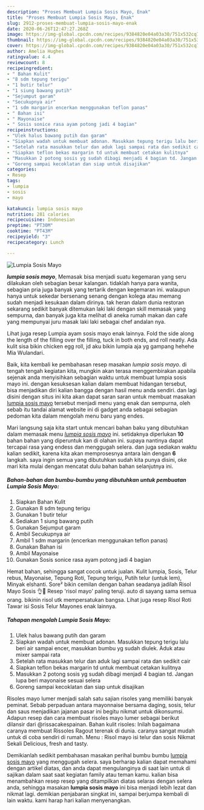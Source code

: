 ```yaml
---
description: "Proses Membuat Lumpia Sosis Mayo, Enak"
title: "Proses Membuat Lumpia Sosis Mayo, Enak"
slug: 2912-proses-membuat-lumpia-sosis-mayo-enak
date: 2020-06-26T12:47:27.268Z
image: https://img-global.cpcdn.com/recipes/9384820e04a03a30/751x532cq70/lumpia-sosis-mayo-foto-resep-utama.jpg
thumbnail: https://img-global.cpcdn.com/recipes/9384820e04a03a30/751x532cq70/lumpia-sosis-mayo-foto-resep-utama.jpg
cover: https://img-global.cpcdn.com/recipes/9384820e04a03a30/751x532cq70/lumpia-sosis-mayo-foto-resep-utama.jpg
author: Amelia Hughes
ratingvalue: 4.4
reviewcount: 8
recipeingredient:
- " Bahan Kulit"
- "8 sdm tepung terigu"
- "1 butir telur"
- "1 siung bawang putih"
- "Sejumput garam"
- "Secukupnya air"
- "1 sdm margarin encerkan menggunakan teflon panas"
- " Bahan isi"
- " Mayonaise"
- " Sosis sonice rasa ayam potong jadi 4 bagian"
recipeinstructions:
- "Ulek halus bawang putih dan garam"
- "Siapkan wadah untuk membuat adonan. Masukkan tepung terigu lalu beri air sampai encer, masukkan bumbu yg sudah diulek. Aduk atau mixer sampai rata"
- "Setelah rata masukkan telur dan aduk lagi sampai rata dan sedikit cair"
- "Siapkan teflon bekas margarin td untuk membuat cetakan kulitnya"
- "Masukkan 2 potong sosis yg sudah dibagi menjadi 4 bagian td. Jangan lupa beri mayonaise sesuai selera"
- "Goreng sampai kecoklatan dan siap untuk disajikan"
categories:
- Resep
tags:
- lumpia
- sosis
- mayo

katakunci: lumpia sosis mayo 
nutrition: 281 calories
recipecuisine: Indonesian
preptime: "PT30M"
cooktime: "PT43M"
recipeyield: "3"
recipecategory: Lunch

---
```



![Lumpia Sosis Mayo](https://img-global.cpcdn.com/recipes/9384820e04a03a30/751x532cq70/lumpia-sosis-mayo-foto-resep-utama.jpg)

<b><i>lumpia sosis mayo</i></b>, Memasak bisa menjadi suatu kegemaran yang seru dilakukan oleh sebagian besar kalangan. tidaklah hanya para wanita, sebagian pria juga banyak yang tertarik dengan kegemaran ini. walaupun hanya untuk sekedar bersenang senang dengan kolega atau memang sudah menjadi kesukaan dalam dirinya. tak heran dalam dunia restoran sekarang sedikit banyak ditemukan laki laki dengan skill memasak yang sempurna, dan banyak juga kita melihat di aneka rumah makan dan cafe yang mempunyai juru masak laki laki sebagai chef andalan nya.

Lihat juga resep Lumpia ayam sosis mayo enak lainnya. Fold the side along the length of the filling over the filling, tuck in both ends, and roll neatly. Ada kulit sisa bikin chicken egg roll, jd aku bikin lumpia aja yg gampang hehehe Mia Wulandari.

Baik, kita kembali ke pembahasan resep masakan <i>lumpia sosis mayo</i>. di tengah tengah kegiatan kita, mungkin akan terasa menggembirakan apabila sejenak anda menyisihkan sebagian waktu untuk membuat lumpia sosis mayo ini. dengan kesuksesan kalian dalam membuat hidangan tersebut, bisa menjadikan diri kalian bangga dengan hasil menu anda sendiri. dan lagi disini dengan situs ini kita akan dapat saran saran untuk membuat masakan <u>lumpia sosis mayo</u> tersebut menjadi menu yang enak dan sempurna, oleh sebab itu tandai alamat website ini di gadget anda sebagai sebagian pedoman kita dalam mengolah menu baru yang endes.


Mari langsung saja kita start untuk mencari bahan baku yang dibutuhkan dalam memasak menu <u><i>lumpia sosis mayo</i></u> ini. setidaknya diperlukan <b>10</b> bahan bahan yang diperuntuk kan di olahan ini. supaya nantinya dapat tercapai rasa yang endess dan menggugah selera. dan juga sediakan waktu kalian sedikit, karena kita akan memprosesnya antara lain dengan <b>6</b> langkah. saya ingin semua yang dibutuhkan sudah kita punya disini, oke mari kita mulai dengan mencatat dulu bahan bahan selanjutnya ini.

<!--inarticleads1-->

##### Bahan-bahan dan bumbu-bumbu yang dibutuhkan untuk pembuatan Lumpia Sosis Mayo:

1. Siapkan  Bahan Kulit
1. Gunakan 8 sdm tepung terigu
1. Gunakan 1 butir telur
1. Sediakan 1 siung bawang putih
1. Gunakan Sejumput garam
1. Ambil Secukupnya air
1. Ambil 1 sdm margarin (encerkan menggunakan teflon panas)
1. Gunakan  Bahan isi
1. Ambil  Mayonaise
1. Gunakan  Sosis sonice rasa ayam potong jadi 4 bagian


Hemat bahan, sehingga sangat cocok untuk jualan. Kulit lumpia, Sosis, Telur rebus, Mayonaise, Tepung Roti, Tepung terigu, Putih telur (untuk lem), Minyak elshanti. Sore² bikin cemilan dengan bahan seadanya jadilah Risol Mayo Sosis 👌🤗 Resep &#39;risol mayo&#39; paling teruji. auto di sayang sama semua orang. bikinin risol utk mempersatukan bangsa. Lihat juga resep Risol Roti Tawar isi Sosis Telur Mayones enak lainnya. 

<!--inarticleads2-->

##### Tahapan mengolah Lumpia Sosis Mayo:

1. Ulek halus bawang putih dan garam
1. Siapkan wadah untuk membuat adonan. Masukkan tepung terigu lalu beri air sampai encer, masukkan bumbu yg sudah diulek. Aduk atau mixer sampai rata
1. Setelah rata masukkan telur dan aduk lagi sampai rata dan sedikit cair
1. Siapkan teflon bekas margarin td untuk membuat cetakan kulitnya
1. Masukkan 2 potong sosis yg sudah dibagi menjadi 4 bagian td. Jangan lupa beri mayonaise sesuai selera
1. Goreng sampai kecoklatan dan siap untuk disajikan


Risoles mayo lumer menjadi salah satu sajian risoles yang memiliki banyak peminat. Sebab perpaduan antara mayonnaise bersama daging, sosis, telur dan saus menjadikan jajanan pasar ini begitu nikmat untuk dikonsumsi. Adapun resep dan cara membuat risoles mayo lumer sebagai berikut dilansir dari @rissacakespainan. Bahan kulit risoles: Inilah bagaimana caranya membuat Rissoles Ragout terenak di dunia. caranya sangat mudah untuk di coba sendiri di rumah. Menu : Risol mayo isi telur dan sosis Nikmat Sekali Delicious, fresh and tasty. 

Demikianlah sedikit pembahasan masakan perihal bumbu bumbu <u>lumpia sosis mayo</u> yang menggugah selera. saya berharap kalian dapat memahami dengan artikel diatas, dan anda dapat mengulanginya di saat lain untuk di sajikan dalam saat saat kegiatan family atau teman kamu. kalian bisa menambahkan resep resep yang ditampilkan diatas selaras dengan selera anda, sehingga masakan <b>lumpia sosis mayo</b> ini bisa menjadi lebih lezat dan nikmat lagi. demikian penjabaran singkat ini, sampai berjumpa kembali di lain waktu. kami harap hari kalian menyenangkan.
